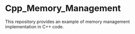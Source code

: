 # Cpp_Memory_Management
This repository provides an example of memory management implementation in C++ code.


